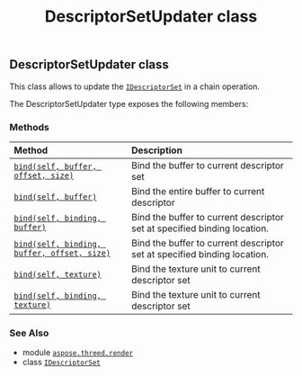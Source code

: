 ﻿---
title: DescriptorSetUpdater class
second_title: Aspose.3D for Python via .NET API References
description: 
type: docs
weight: 10
url: /python-net/aspose.threed.render/descriptorsetupdater/
is_root: false
---

## DescriptorSetUpdater class

This class allows to update the [`IDescriptorSet`](/3d/python-net/aspose.threed.render/idescriptorset) in a chain operation.



The DescriptorSetUpdater type exposes the following members:

### Methods
| Method | Description |
| :- | :- |
| [`bind(self, buffer, offset, size)`](/3d/python-net/aspose.threed.render/descriptorsetupdater/bind/#aspose.threed.render.ibuffer-int-int) | Bind the buffer to current descriptor set |
| [`bind(self, buffer)`](/3d/python-net/aspose.threed.render/descriptorsetupdater/bind/#aspose.threed.render.ibuffer) | Bind the entire buffer to current descriptor |
| [`bind(self, binding, buffer)`](/3d/python-net/aspose.threed.render/descriptorsetupdater/bind/#int-aspose.threed.render.ibuffer) | Bind the buffer to current descriptor set at specified binding location. |
| [`bind(self, binding, buffer, offset, size)`](/3d/python-net/aspose.threed.render/descriptorsetupdater/bind/#int-aspose.threed.render.ibuffer-int-int) | Bind the buffer to current descriptor set at specified binding location. |
| [`bind(self, texture)`](/3d/python-net/aspose.threed.render/descriptorsetupdater/bind/#aspose.threed.render.itextureunit) | Bind the texture unit to current descriptor set |
| [`bind(self, binding, texture)`](/3d/python-net/aspose.threed.render/descriptorsetupdater/bind/#int-aspose.threed.render.itextureunit) | Bind the texture unit to current descriptor set |



### See Also
* module [`aspose.threed.render`](..)
* class [`IDescriptorSet`](/3d/python-net/aspose.threed.render/idescriptorset)
